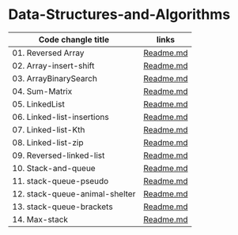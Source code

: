 # Data-Structures-and-Algorithms
|Code changle title          | links                             | 
| -----------                | ---                               | 
| 01. Reversed Array          |  [Readme.md](./cc1/cc1-readme.md) |
|02. Array-insert-shift       |  [Readme.md](./cc2/cc2-readme.md) |
| 03. ArrayBinarySearch       |  [Readme.md](./cc3/cc3-readme.md) |
| 04. Sum-Matrix              |  [Readme.md](./cc4/cc4_readme.md) |
| 05. LinkedList              |  [Readme.md](./linkedlist/cc5_readme.md) |
| 06. Linked-list-insertions  |  [Readme.md](./LLInsertion/linked-list-insertions.md) |
| 07. Linked-list-Kth  |  [Readme.md](./LLkth/linked_list_kth.md) |
| 08. Linked-list-zip  |  [Readme.md](./LLzip/linked_list_zip.md) |
| 09. Reversed-linked-list  |  [Readme.md](./reversedLL/reversedLL.md) |
| 10. Stack-and-queue  |  [Readme.md](./stack_and_queue/stack-and-queue.md) |
| 11. stack-queue-pseudo  |  [Readme.md](./s_q_pseudo/s_q_pseudo.md) |
| 12. stack-queue-animal-shelter |  [Readme.md](./animal_shelter/s_q_animal-shelter.md) |
| 13. stack-queue-brackets|  [Readme.md](./stack_queue_brackets/stack_queue_brackets.md) |
| 14. Max-stack|  [Readme.md](./Max-stack/max_stack.md) |

